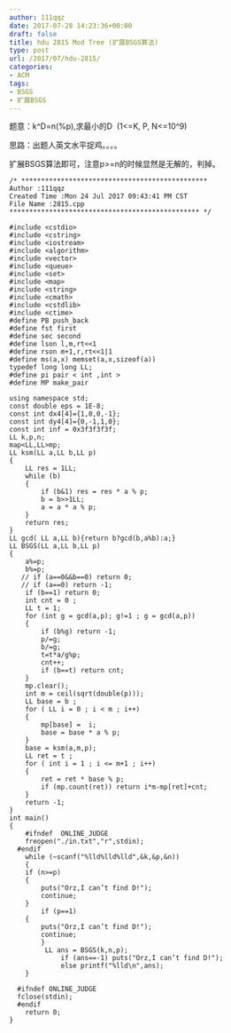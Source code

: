```yaml
---
author: 111qqz
date: 2017-07-28 14:23:36+00:00
draft: false
title: hdu 2815 Mod Tree (扩展BSGS算法)
type: post
url: /2017/07/hdu-2815/
categories:
- ACM
tags:
- BSGS
- 扩展BSGS
---
```


题意：k^D=n(%p),求最小的D  (1<=K, P, N<=10^9)

思路：出题人英文水平捉鸡。。。。

扩展BSGS算法即可，注意p>=n的时候显然是无解的，判掉。

    
    /* ***********************************************
    Author :111qqz
    Created Time :Mon 24 Jul 2017 09:43:41 PM CST
    File Name :2815.cpp
    ************************************************ */
    
    #include <cstdio>
    #include <cstring>
    #include <iostream>
    #include <algorithm>
    #include <vector>
    #include <queue>
    #include <set>
    #include <map>
    #include <string>
    #include <cmath>
    #include <cstdlib>
    #include <ctime>
    #define PB push_back
    #define fst first
    #define sec second
    #define lson l,m,rt<<1
    #define rson m+1,r,rt<<1|1
    #define ms(a,x) memset(a,x,sizeof(a))
    typedef long long LL;
    #define pi pair < int ,int >
    #define MP make_pair
    
    using namespace std;
    const double eps = 1E-8;
    const int dx4[4]={1,0,0,-1};
    const int dy4[4]={0,-1,1,0};
    const int inf = 0x3f3f3f3f;
    LL k,p,n;
    map<LL,LL>mp;
    LL ksm(LL a,LL b,LL p)
    {
        LL res = 1LL;
        while (b)
        {
            if (b&1) res = res * a % p;
            b = b>>1LL;
            a = a * a % p;
        }
        return res;
    }
    LL gcd( LL a,LL b){return b?gcd(b,a%b):a;}
    LL BSGS(LL a,LL b,LL p)
    {
        a%=p;
        b%=p;
       // if (a==0&&b==0) return 0;
       // if (a==0) return -1;
        if (b==1) return 0;
        int cnt = 0 ;
        LL t = 1;
        for (int g = gcd(a,p); g!=1 ; g = gcd(a,p))
        {
            if (b%g) return -1;
            p/=g;
            b/=g;
            t=t*a/g%p;
            cnt++;
            if (b==t) return cnt;
        }
        mp.clear();
        int m = ceil(sqrt(double(p)));
        LL base = b ;
        for ( LL i = 0 ; i < m ; i++)
        {
            mp[base] =  i;
            base = base * a % p;
        }
        base = ksm(a,m,p);
        LL ret = t ;
        for ( int i = 1 ; i <= m+1 ; i++)
        {
            ret = ret * base % p;
            if (mp.count(ret)) return i*m-mp[ret]+cnt;
        }
        return -1;
    }
    int main()
    {
        #ifndef  ONLINE_JUDGE 
        freopen("./in.txt","r",stdin);
      #endif
        while (~scanf("%lld%lld%lld",&k,&p,&n))
        {
    	if (n>=p)
    	{
    	    puts("Orz,I can’t find D!");
    	    continue;
    	}
            if (p==1) 
    	{
    	    puts("Orz,I can’t find D!");
    	    continue;
            }
             LL ans = BSGS(k,n,p);
                 if (ans==-1) puts("Orz,I can’t find D!");
                 else printf("%lld\n",ans);
        }
    
      #ifndef ONLINE_JUDGE  
      fclose(stdin);
      #endif
        return 0;
    }
    



